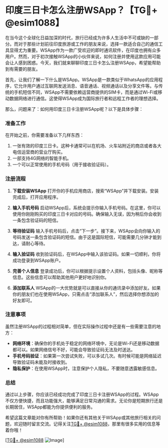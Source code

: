 # 印度三日卡怎么注册WSApp？【TG💪+ @esim1088】

在当今这个全球化日益加深的时代，旅行已经成为许多人生活中不可或缺的一部分。而对于那些计划前往印度旅游或工作的朋友来说，选择一款适合自己的通信工具显得尤为重要。WSApp作为一款广受欢迎的即时通讯软件，在印度也拥有众多用户。然而，对于初次接触WSApp的小伙伴来说，如何注册并使用这款应用可能会让人感到困惑。今天，我们就来聊聊印度三日卡怎么注册WSApp，希望能帮助到有需要的朋友。

首先，让我们了解一下什么是WSApp。WSApp是一款类似于WhatsApp的应用程序，它允许用户通过互联网发送消息、语音通话、视频通话以及分享文件等。与传统的手机短信不同，WSApp不需要依赖运营商提供的SIM卡，而是通过Wi-Fi或移动数据网络进行通信。这使得WSApp成为国际旅行者和远程工作者的理想选择。

那么，问题来了：如何用印度三日卡注册WSApp呢？以下是具体步骤：

### 准备工作

在开始之前，你需要准备以下几样东西：
1. 一张有效的印度三日卡。这种卡通常可以在机场、火车站附近的商店或者各大电信运营商的营业厅购买。
2. 一部支持4G网络的智能手机。
3. 一个可以正常使用的手机号码（用于接收验证码）。

### 注册流程

1. **下载安装WSApp**
   打开你的手机应用商店，搜索“WSApp”并下载安装。安装完成后，打开应用程序。

2. **输入手机号码**
   启动WSApp后，系统会提示你输入手机号码。在这里，你可以使用你刚刚购买的印度三日卡对应的号码。确保输入无误，因为稍后你会收到一条包含验证码的短信。

3. **等待验证码**
   输入手机号码后，点击“下一步”。接下来，WSApp会向你输入的号码发送一条包含验证码的短信。由于这是国际短信，可能需要几分钟才能到达，请耐心等待。

4. **输入验证码**
   收到验证码后，在WSApp中输入该验证码。如果一切顺利，你将成功登录到WSApp账户。

5. **完善个人信息**
   登录成功后，你可以根据提示设置个人资料，包括头像、昵称等信息。这些信息可以帮助其他用户更好地识别你。

6. **添加联系人**
   WSApp的一大优势就是可以直接从你的通讯录中添加好友。如果你的朋友们也在使用WSApp，只需点击“添加联系人”，然后选择你想添加的好友即可。

### 注意事项

虽然注册WSApp的过程相对简单，但在实际操作过程中还是有一些需要注意的地方：

- **网络环境**：确保你的手机处于稳定的网络环境中，无论是Wi-Fi还是移动数据都可以。如果网络信号不好，可能会导致验证码无法及时送达。
- **手机号码验证**：如果第一次尝试失败，可以多试几次。有时候可能是网络延迟导致验证码未能及时接收到。
- **隐私保护**：在使用WSApp时，注意保护个人隐私，不要随意透露敏感信息。

### 总结

通过以上步骤，你应该已经成功完成了印度三日卡注册WSApp的过程。WSApp不仅方便快捷，而且功能强大，能够满足日常沟通的需求。无论你是短期旅行还是长期居住，WSApp都能为你提供便利的服务。

希望这篇文章能对你有所帮助！如果你还有其他关于WSApp或其他旅行相关的问题，欢迎随时留言交流。记得关注[TG💪+ @esim1088](https://t.me/s/esim1088)，那里有很多实用的信息等着你哦！

[[TG💪+ @esim1088](https://t.me/s/esim1088) ![Image](https://i.postimg.cc/4NQfJmqS/Snipaste-2025-05-13-00-14-12.png)]